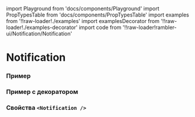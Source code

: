 import Playground from 'docs/components/Playground'
import PropTypesTable from 'docs/components/PropTypesTable'
import examples from '!!raw-loader!./examples'
import examplesDecorator from '!!raw-loader!./examples-decorator'
import code from '!!raw-loader!rambler-ui/Notification/Notification'

# Notification

### Пример
<Playground code={examples} />

### Пример с декоратором
<Playground code={examplesDecorator} />

### Свойства `<Notification />`
<PropTypesTable code={code} />
